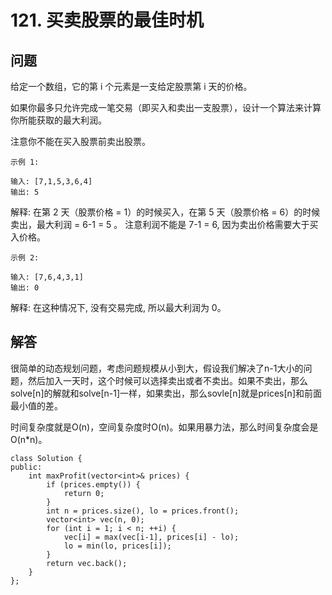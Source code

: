 # 121. 买卖股票的最佳时机

## 问题
给定一个数组，它的第 i 个元素是一支给定股票第 i 天的价格。

如果你最多只允许完成一笔交易（即买入和卖出一支股票），设计一个算法来计算你所能获取的最大利润。

注意你不能在买入股票前卖出股票。

```
示例 1:

输入: [7,1,5,3,6,4]
输出: 5
```
解释: 在第 2 天（股票价格 = 1）的时候买入，在第 5 天（股票价格 = 6）的时候卖出，最大利润 = 6-1 = 5 。
     注意利润不能是 7-1 = 6, 因为卖出价格需要大于买入价格。

```
示例 2:

输入: [7,6,4,3,1]
输出: 0
```
解释: 在这种情况下, 没有交易完成, 所以最大利润为 0。

## 解答
很简单的动态规划问题，考虑问题规模从小到大，假设我们解决了n-1大小的问题，然后加入一天时，这个时候可以选择卖出或者不卖出。如果不卖出，那么solve[n]的解就和solve[n-1]一样，如果卖出，那么sovle[n]就是prices[n]和前面最小值的差。

时间复杂度就是O(n)，空间复杂度时O(n)。如果用暴力法，那么时间复杂度会是O(n*n)。

```
class Solution {
public:
    int maxProfit(vector<int>& prices) {
        if (prices.empty()) {
            return 0;
        }
        int n = prices.size(), lo = prices.front();
        vector<int> vec(n, 0);
        for (int i = 1; i < n; ++i) {
            vec[i] = max(vec[i-1], prices[i] - lo);
            lo = min(lo, prices[i]);
        }
        return vec.back();
    }
};
```     